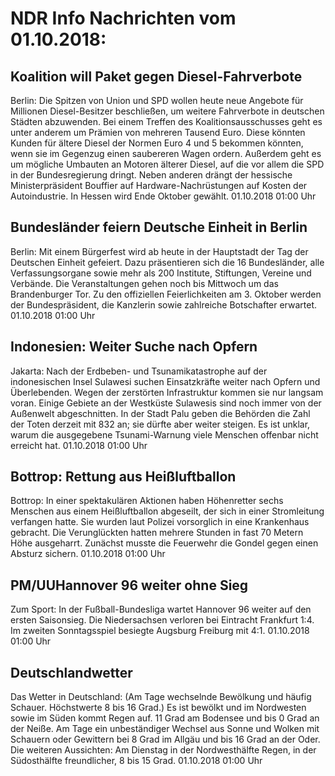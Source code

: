 # NDR Info Nachrichten vom 01.10.2018:


## Koalition will Paket gegen Diesel-Fahrverbote
Berlin: Die Spitzen von Union und SPD wollen heute neue Angebote für Millionen Diesel-Besitzer beschließen, um weitere Fahrverbote in deutschen Städten abzuwenden. Bei einem Treffen des Koalitionsausschusses geht es unter anderem um Prämien von mehreren Tausend Euro. Diese könnten Kunden für ältere Diesel der Normen Euro 4 und 5 bekommen könnten, wenn sie im Gegenzug einen saubereren Wagen ordern. Außerdem geht es um mögliche Umbauten an Motoren älterer Diesel, auf die vor allem die SPD in der Bundesregierung dringt. Neben anderen drängt der hessische Ministerpräsident Bouffier auf Hardware-Nachrüstungen auf Kosten der Autoindustrie. In Hessen wird Ende Oktober gewählt. 01.10.2018 01:00 Uhr 

## Bundesländer feiern Deutsche Einheit in Berlin
Berlin: Mit einem Bürgerfest wird ab heute in der Hauptstadt der Tag der Deutschen Einheit gefeiert. Dazu präsentieren sich die 16 Bundesländer, alle Verfassungsorgane sowie mehr als 200 Institute, Stiftungen, Vereine und Verbände. Die Veranstaltungen gehen noch bis Mittwoch um das Brandenburger Tor. Zu den offiziellen Feierlichkeiten am 3. Oktober werden der Bundespräsident, die Kanzlerin sowie zahlreiche Botschafter erwartet. 01.10.2018 01:00 Uhr 

## Indonesien: Weiter Suche nach Opfern
Jakarta: Nach der Erdbeben- und Tsunamikatastrophe auf der indonesischen Insel Sulawesi suchen Einsatzkräfte weiter nach Opfern und Überlebenden. Wegen der zerstörten Infrastruktur kommen sie nur langsam voran. Einige Gebiete an der Westküste Sulawesis sind noch immer von der Außenwelt abgeschnitten. In der Stadt Palu geben die Behörden die Zahl der Toten derzeit mit 832 an; sie dürfte aber weiter steigen. Es ist unklar, warum die ausgegebene Tsunami-Warnung viele Menschen offenbar nicht erreicht hat. 01.10.2018 01:00 Uhr 

## Bottrop: Rettung aus Heißluftballon
Bottrop: In einer spektakulären Aktionen haben Höhenretter sechs Menschen aus einem Heißluftballon abgeseilt, der sich in einer Stromleitung verfangen hatte. Sie wurden laut Polizei vorsorglich in eine Krankenhaus gebracht. Die Verunglückten hatten mehrere Stunden in fast 70 Metern Höhe ausgeharrt. Zunächst musste die Feuerwehr die Gondel gegen einen Absturz sichern. 01.10.2018 01:00 Uhr 

## PM/UUHannover 96 weiter ohne Sieg
Zum Sport: In der Fußball-Bundesliga wartet Hannover 96 weiter auf den ersten Saisonsieg. Die Niedersachsen verloren bei Eintracht Frankfurt 1:4. Im zweiten Sonntagsspiel besiegte Augsburg Freiburg mit 4:1. 01.10.2018 01:00 Uhr 

## Deutschlandwetter
Das Wetter in Deutschland:
(Am Tage wechselnde Bewölkung und häufig Schauer. Höchstwerte 8 bis 16 Grad.) Es ist bewölkt und im Nordwesten sowie im Süden kommt Regen auf. 11 Grad am Bodensee und bis 0 Grad an der Neiße. Am Tage ein unbeständiger Wechsel aus Sonne und Wolken mit Schauern oder Gewittern bei 8 Grad im Allgäu und bis 16 Grad an der Oder. Die weiteren Aussichten: Am Dienstag in der Nordwesthälfte Regen, in der Südosthälfte freundlicher, 8 bis 15 Grad. 01.10.2018 01:00 Uhr 

